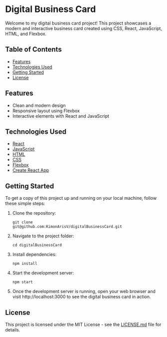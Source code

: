 # Digital Business Card

Welcome to my digital business card project! This project showcases a modern and interactive business card created using CSS, React, JavaScript, HTML, and Flexbox.

## Table of Contents

<!-- - [Demo](#demo)} -->
- [Features](#features)
- [Technologies Used](#technologies-used)
- [Getting Started](#getting-started)
- [License](#license)
<!-- - [Usage](#usage) -->
<!-- - [Contributing](#contributing) -->

<!-- ## Demo

[![Demo](demo.gif)](demo-link)

Check out the live demo [here](demo-link). -->

## Features

- Clean and modern design
- Responsive layout using Flexbox
- Interactive elements with React and JavaScript

## Technologies Used

- [React](https://reactjs.org/)
- [JavaScript](https://www.javascript.com/)
- [HTML](https://developer.mozilla.org/en-US/docs/Web/HTML)
- [CSS](https://developer.mozilla.org/en-US/docs/Web/CSS)
- [Flexbox](https://developer.mozilla.org/en-US/docs/Web/CSS/CSS_flexible_box_layout/Basic_concepts_of_flexbox)
- [Create React App](https://create-react-app.dev/)

## Getting Started

To get a copy of this project up and running on your local machine, follow these simple steps:

1. Clone the repository:

   <code>git clone git<span>@</span>github.com:KimonArisV/digitalBusinessCard.git</code>

2. Navigate to the project folder:

    <code>cd digitalBusinessCard</code>

3. Install dependencies:

    <code>npm install</code>

4. Start the development server:

    <code>npm start</code>

5. Once the development server is running, open your web browser and visit http://localhost:3000 to see the digital business card in action.

## License

This project is licensed under the MIT License - see the [LICENSE.md](https://github.com/KimonArisV/digitalBusinessCard/blob/main/LICENSE.md) file for details.
